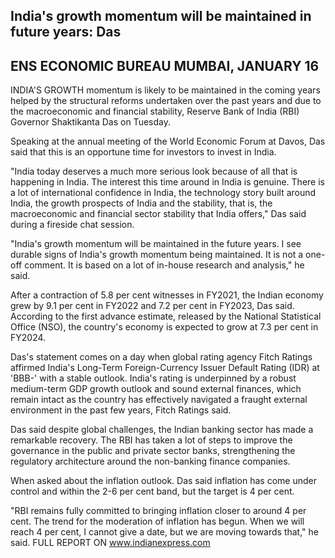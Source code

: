 ## India's growth momentum will be maintained in future years: Das

## ENS ECONOMIC BUREAU MUMBAI, JANUARY 16

INDIA'S GROWTH momentum is likely to be maintained in the coming years helped by the structural reforms undertaken over the past years and due to the macroeconomic and financial stability, Reserve Bank of India (RBI) Governor Shaktikanta Das on Tuesday.

Speaking at the annual meeting of the World Economic Forum at Davos, Das said that this is an opportune time for investors to invest in India.

"India today deserves a much more serious look because of all that is happening in India. The interest this time around in India is genuine. There is a lot of international confidence in India, the technology story built around India, the growth prospects of India and the stability, that is, the macroeconomic and financial sector stability that India offers," Das said during a fireside chat session.

"India's growth momentum will be maintained in the future years. I see durable signs of India's growth momentum being maintained. It is not a one-off comment. It is based on a lot of in-house research and analysis," he said.

After a contraction of  $5.8 \text{ per}$ cent witnesses in FY2021, the Indian economy grew by 9.1 per cent in FY2022 and 7.2 per cent in FY2023, Das said. According to the first advance estimate, released by the National Statistical Office (NSO), the country's economy is expected to grow at  $7.3$ per cent in FY2024.

Das's statement comes on a day when global rating agency Fitch Ratings affirmed India's Long-Term Foreign-Currency Issuer Default Rating (IDR) at 'BBB-' with a stable outlook. India's rating is underpinned by a robust medium-term GDP growth outlook and sound external finances, which remain intact as the country has effectively navigated a fraught external environment in the past few years, Fitch Ratings said.

Das said despite global challenges, the Indian banking sector has made a remarkable recovery. The RBI has taken a lot of steps to improve the governance in the public and private sector banks, strengthening the regulatory architecture around the non-banking finance companies.

When asked about the inflation outlook. Das said inflation has come under control and within the 2-6 per cent band, but the target is 4 per cent.

"RBI remains fully committed to bringing inflation closer to around 4 per cent. The trend for the moderation of inflation has begun. When we will reach 4 per cent, I cannot give a date, but we are moving towards that," he said. FULL REPORT ON www.indianexpress.com